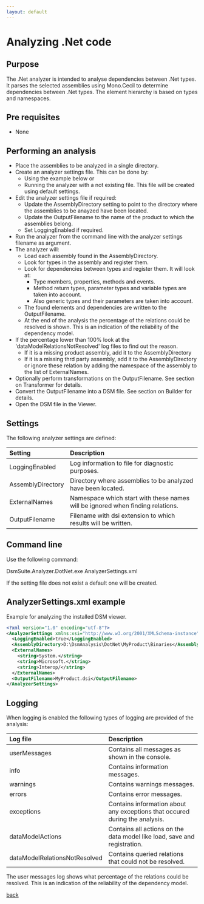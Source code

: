 ```yaml
---
layout: default
---
```


# Analyzing .Net code

## Purpose

The .Net analyzer is intended to analyse dependencies between .Net types. It parses the selected assemblies using 
Mono.Cecil to determine dependencies between .Net types. The element hierarchy is based on types and namespaces.


## Pre requisites
* None

## Performing an analysis

* Place the assemblies to be analyzed in a single directory.
* Create an analyzer settings file. This can be done by: 
    * Using the example below or 
	* Running the analyzer with a not existing file. This file will be created using default settings.
* Edit the analyzer settings file if required:
    * Update the AssemblyDirectory setting to point to the directory where the assemblies to be anayzed have been located.
	* Update the OutputFilename to the name of the product to which the assemblies belong.
	* Set LoggingEnabled if required.
* Run the analyzer from the command line with the analyzer settings filename as argument.
* The analyzer will:
    * Load each assembly found in the AssemblyDirectory.
    * Look for types in the assembly and register them.
    * Look for dependencies between types and register them. It will look at:
	    * Type members, properties, methods and events. 
		* Method return types, parameter types and variable types are taken into account. 
		* Also generic types and their parameters are taken into account.	
	* The found elements and dependencies are written to the OutputFilename.
	* At the end of the analysis the percentage of the relations could be resolved is shown. This is an indication of the reliability of the dependency model.
* If the percentage lower than 100% look at the 'dataModelRelationsNotResolved' log files to find out the reason.
    * If it is a missing product assembly, add it to the AssemblyDirectory	
	* If it is a missing thrd party assembly, add it to the AssemblyDirectory or ignore these relation by adding the namespace of the assembly to the list of ExternalNames.
* Optionally perform transformations on the OutputFilename. See section on Transformer for details.
* Convert the OutputFilename into a DSM file. See section on Builder for details.
* Open the DSM file in the Viewer.

## Settings

The following analyzer settings are defined:

| Setting           | Description                                                                    | 
|:------------------|:-------------------------------------------------------------------------------|
| LoggingEnabled    | Log information to file for diagnostic purposes.                               |
| AssemblyDirectory | Directory where assemblies to be analyzed have been located.                   |
| ExternalNames     | Namespace which start with these names will be ignored when finding relations. |
| OutputFilename    | Filename with dsi extension to which results will be written.                  |

## Command line

Use the following command:

DsmSuite.Analyzer.DotNet.exe AnalyzerSettings.xml

If the setting file does not exist a default one will be created.

## AnalyzerSettings.xml example 

Example for analyzing the installed DSM viewer.

```xml
<?xml version="1.0" encoding="utf-8"?>
<AnalyzerSettings xmlns:xsi="http://www.w3.org/2001/XMLSchema-instance" xmlns:xsd="http://www.w3.org/2001/XMLSchema">
  <LoggingEnabled>true</LoggingEnabled>
  <AssemblyDirectory>D:\DsmAnalysis\DotNet\MyProduct\Binaries</AssemblyDirectory>
  <ExternalNames>
    <string>System.</string>
    <string>Microsoft.</string>
    <string>Interop/</string>
  </ExternalNames>
  <OutputFilename>MyProduct.dsi</OutputFilename>
</AnalyzerSettings>
```

## Logging

When logging is enabled the following types of logging are provided of the analysis:

| Log file                      | Description                                                                          | 
|:------------------------------|:-------------------------------------------------------------------------------------|
| userMessages                  | Contains all messages as shown in the console.                                       |
| info                          | Contains information messages.                                                       |
| warnings                      | Contains warnings messages.                                                          |
| errors                        | Contains error messages.                                                             |
| exceptions                    | Contains information about any exceptions that occured during the analysis.          |
| dataModelActions              | Contains all actions on the data model like load, save and registration.             |
| dataModelRelationsNotResolved | Contains queried relations that could not be resolved.                               |

The user messages log shows what percentage of the relations could be resolved. This is an indication of the
reliability of the dependency model.

[back](user_guide)
